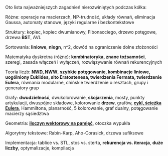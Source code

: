 Oto lista najważniejszych zagadnień nierozwiniętych podczas kółka:

Różne:
operacje na macierzach, NP-trudność, układy równań, eliminacja Gaussa, automaty stanowe, języki regularne i bezkontekstowe

Struktury:
<ub>kopiec</ub>, kopiec dwumianowy, Fibonacciego, drzewo potęgowe, drzewa <b>BST</b>, AVL

Sortowania:
<b>liniowe</b>, <b>nlogn</b>, n^2, dowód na ograniczenie dolne złożoności

Matematyka dyskretna (różne):
<b>kombinatoryka, znane tożsamości</b>, szeregi, zasada włączeń i wyłączeń, rozwiązywanie równań rekurencyjnych

Teoria liczb:
<b><u>NWD, NWW</u></b>, <b>szybkie potęgowanie, kombinacje liniowe, uogólniony Euklides, sito Eratostenesa, twierdzenia Fermata, twierdzenie Eulera</b>, równania modularne, chińskie twierdzenie o resztach, grupy i generatory grup

Grafy:
<b>dwudzielność</b>, dwukolorowanie, <b>skojarzenia</b>, mosty, punkty artykulacji, dwuspójne składowe, kolorowanie <b>drzew</b>, grafów, <b><u>cykl, ścieżka Eulera</u></b>, Hammiltona, planarność, 5 kolorowanie, graf dualny, potęgowanie macierzy sąsiedztwa

Geometria:
<b><u>iloczyn wektorowy na pamięć</u></b>, otoczka wypukła

Algorytmy tekstowe:
Rabin-Karp, Aho-Corasick, drzewa sufiksowe

Implementacja:
tablice vs. STL, stos vs. sterta, <b>rekurencja vs. iteracja</b>, <b>duże liczby</b>, optymalizacje, kompilacja
